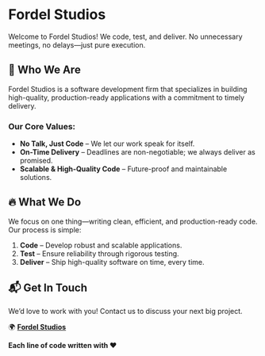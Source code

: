# Fordel Studios

Welcome to Fordel Studios! We code, test, and deliver. No unnecessary meetings, no delays—just pure execution.

## 🚀 Who We Are
Fordel Studios is a software development firm that specializes in building high-quality, production-ready applications with a commitment to timely delivery.

### Our Core Values:
- **No Talk, Just Code** – We let our work speak for itself.
- **On-Time Delivery** – Deadlines are non-negotiable; we always deliver as promised.
- **Scalable & High-Quality Code** – Future-proof and maintainable solutions.

## 🔥 What We Do
We focus on one thing—writing clean, efficient, and production-ready code. Our process is simple:
1. **Code** – Develop robust and scalable applications.
2. **Test** – Ensure reliability through rigorous testing.
3. **Deliver** – Ship high-quality software on time, every time.

## 📬 Get In Touch
We’d love to work with you! Contact us to discuss your next big project.

🌍 **[Fordel Studios](https://fordelstudios.com)**  

**Each line of code written with ❤️**
